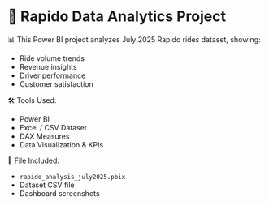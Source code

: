 # 🚖 Rapido Data Analytics Project

📊 This Power BI project analyzes July 2025 Rapido rides dataset, showing:
- Ride volume trends
- Revenue insights
- Driver performance
- Customer satisfaction

🛠️ Tools Used:
- Power BI
- Excel / CSV Dataset
- DAX Measures
- Data Visualization & KPIs

📁 File Included:
- `rapido_analysis_july2025.pbix`
- Dataset CSV file
- Dashboard screenshots

